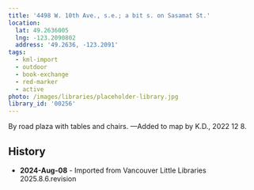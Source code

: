 ```yaml
---
title: '4498 W. 10th Ave., s.e.; a bit s. on Sasamat St.'
location:
  lat: 49.2636005
  lng: -123.2090802
  address: '49.2636, -123.2091'
tags:
  - kml-import
  - outdoor
  - book-exchange
  - red-marker
  - active
photo: /images/libraries/placeholder-library.jpg
library_id: '00256'
---
```

By road plaza with tables and chairs.
—Added to map by K.D., 2022 12 8.  

## History
- **2024-Aug-08** - Imported from Vancouver Little Libraries 2025.8.6.revision
